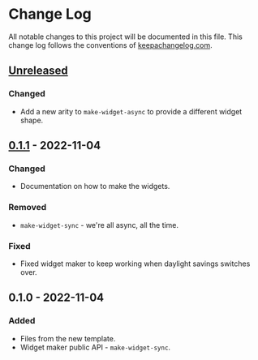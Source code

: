 # Change Log
All notable changes to this project will be documented in this file. This change log follows the conventions of [keepachangelog.com](http://keepachangelog.com/).

## [Unreleased]
### Changed
- Add a new arity to `make-widget-async` to provide a different widget shape.

## [0.1.1] - 2022-11-04
### Changed
- Documentation on how to make the widgets.

### Removed
- `make-widget-sync` - we're all async, all the time.

### Fixed
- Fixed widget maker to keep working when daylight savings switches over.

## 0.1.0 - 2022-11-04
### Added
- Files from the new template.
- Widget maker public API - `make-widget-sync`.

[Unreleased]: https://sourcehost.site/your-name/test_data_collecting/compare/0.1.1...HEAD
[0.1.1]: https://sourcehost.site/your-name/test_data_collecting/compare/0.1.0...0.1.1
